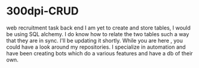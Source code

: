 # 300dpi-CRUD
web recruitment task back end
I am yet to create and store tables, I would be using SQL alchemy.
I do know how to relate the two tables such a way that they are in sync.
I'll be updating it shortly.
While you are here , you could have a look around my repositories. I specialize in automation and have been creating bots which do a various features and have a db of their own.
